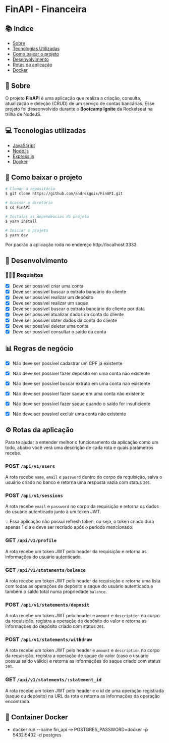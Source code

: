 # FinAPI - Financeira

## 📚 Indice
- [Sobre](#-sobre)
- [Tecnologias Utilizadas](#-tecnologias-utilizadas)
- [Como baixar o projeto](#-como-baixar-o-projeto)
- [Desenvolvimento](#-desencolvimento)
- [Rotas da aplicação](#-rotas-da-aplicação)
- [Docker](#-container-docker)

## 📑 Sobre

O projeto **FinAPI** é uma aplicação que realiza a criação, consulta, atualização e deleção (CRUD) de um serviço de contas bancárias. Esse projeto foi deseonvolvido durante o **Bootcamp Ignite** da Rocketseat na trilha de NodeJS.

## 💻 Tecnologias utilizadas

- [JavaScript](https://developer.mozilla.org/pt-BR/docs/Web/JavaScript)
- [Node.js](https://nodejs.org/en/)
- [Express.js](https://expressjs.com/)
- [Docker](https://docs.docker.com/engine/reference/builder/)

## 💾 Como baixar o projeto

```bash
# Clonar o repositório
$ git clone https://github.com/andresgois/FinAPI.git

# Acessar o diretório
$ cd FinAPI

# Instalar as dependências do projeto
$ yarn install

# Iniciar o projeto
$ yarn dev

```
Por padrão a aplicação roda no endereço http://localhost:3333.
## 📐 Desenvolvimento

### 👨🏼‍💻 Requisitos

- [x] Deve ser possível criar uma conta
- [x] Deve ser possível buscar o extrato bancário do cliente
- [x] Deve ser possível realizar um depósito
- [x] Deve ser possível realizar um saque
- [x] Deve ser possível buscar o extrato bancário do cliente por data
- [x] Deve ser possível atualizar dados da conta do cliente
- [x] Deve ser possível obter dados da conta do cliente
- [x] Deve ser possível deletar uma conta
- [x] Deve ser possível consultar o saldo da conta

## 📊 Regras de negócio

- [x] Não deve ser possível cadastrar um CPF já existente
- [x] Não deve ser possível fazer depósito em uma conta não existente
- [x] Não deve ser possível buscar extrato em uma conta nao existente
- [x] Não deve ser possível fazer saque em uma conta não existente
- [x] Não deve ser possível fazer saque quando o saldo for insuficiente
- [x] Não deve ser possível excluir uma conta não existente


## ⚙️ Rotas da aplicação

Para te ajudar a entender melhor o funcionamento da aplicação como um todo, abaixo você verá uma descrição de cada rota e quais parâmetros recebe.
### POST `/api/v1/users`

A rota recebe `name`, `email` e `password` dentro do corpo da requisição, salva o usuário criado no banco e retorna uma resposta vazia com status `201`.

### POST `/api/v1/sessions`

A rota recebe `email` e `password` no corpo da requisição e retorna os dados do usuário autenticado junto à um token JWT.

<aside>
💡 Essa aplicação não possui refresh token, ou seja, o token criado dura apenas 1 dia e deve ser recriado após o período mencionado.

</aside>

### GET `/api/v1/profile`

A rota recebe um token JWT pelo header da requisição e retorna as informações do usuário autenticado.

### GET `/api/v1/statements/balance`

A rota recebe um token JWT pelo header da requisição e retorna uma lista com todas as operações de depósito e saque do usuário autenticado e também o saldo total numa propriedade `balance`.

### POST `/api/v1/statements/deposit`

A rota recebe um token JWT pelo header e `amount` e `description` no corpo da requisição, registra a operação de depósito do valor e retorna as informações do depósito criado com status `201`.

### POST `/api/v1/statements/withdraw`

A rota recebe um token JWT pelo header e `amount` e `description` no corpo da requisição, registra a operação de saque do valor (caso o usuário possua saldo válido) e retorna as informações do saque criado com status `201`.

### GET `/api/v1/statements/:statement_id`

A rota recebe um token JWT pelo header e o id de uma operação registrada (saque ou depósito) na URL da rota e retorna as informações da operação encontrada.

## 🐳 Container Docker
- docker run --name fin_api -e POSTGRES_PASSWORD=docker -p 5432:5432 -d postgres





